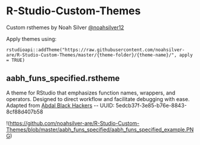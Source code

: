 # R-Studio-Custom-Themes
Custom rsthemes by Noah Silver [@noahsilver12](https://www.twitter.com/noahsilver12)

Apply themes using:

```
rstudioapi::addTheme("https://raw.githubusercontent.com/noahsilver-are/R-Studio-Custom-Themes/master/{theme-folder}/{theme-name}/", apply = TRUE)
```

## aabh_funs_specified.rstheme

A theme for RStudio that emphasizes function names, wrappers, and operators. Designed to direct workflow and facilitate debugging with ease. Adapted from [Abdal Black Hackers](https://github.com/ProfShafiei/Abdal-Black-Hackers/blob/master/Abdal%20Black%20Hackers.tmTheme) -- UUID: 5edcb37f-3e85-b76e-8843-8cf88d407b58

!(https://github.com/noahsilver-are/R-Studio-Custom-Themes/blob/master/aabh_funs_specified/aabh_funs_specified_example.PNG)
